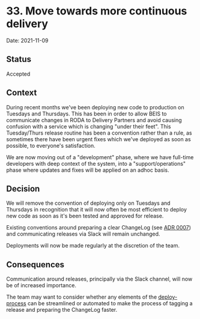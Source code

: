 # 33. Move towards more continuous delivery

Date: 2021-11-09

## Status

Accepted

## Context

During recent months we've been deploying new code to production on Tuesdays and
Thursdays. This has been in order to allow BEIS to communicate changes in RODA
to Delivery Partners and avoid causing confusion with a service which is changing
"under their feet". This Tuesday/Thurs release routine has been a convention
rather than a rule, as sometimes there have been urgent fixes which we've
deployed as soon as possible, to everyone's satisfaction.

We are now moving out of a "development" phase, where we have full-time
developers with deep context of the system, into a "support/operations" phase
where updates and fixes will be applied on an adhoc basis.

## Decision

We will remove the convention of deploying only on Tuesdays and Thursdays in
recognition that it will now often be most efficient to deploy new code as soon
as it's been tested and approved for release.

Existing conventions around preparing a clear ChangeLog (see 
[ADR 0007](https://github.com/UKGovernmentBEIS/beis-report-official-development-assistance/blob/master/doc/architecture/decisions/0007-use-a-changelog-for-tracking-changes-in-a-release.md#L26)) 
and communicating releases via Slack will remain unchanged.

Deployments will now be made regularly at the discretion of the team.

## Consequences

Communication around releases, principally via the Slack channel, will now be of
increased importance.

The team may want to consider whether any elements of the 
[deploy-process](https://github.com/UKGovernmentBEIS/beis-report-official-development-assistance/blob/master/doc/deployment-process.md) 
can be streamlined or automated to make the process of tagging a release and preparing the ChangeLog faster.

